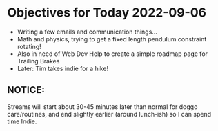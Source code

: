 # Objectives for Today 2022-09-06

- Writing a few emails and communication things...
- Math and physics, trying to get a fixed length pendulum constraint rotating!
- Also in need of Web Dev Help to create a simple roadmap page for Trailing Brakes
- Later: Tim takes indie for a hike!

## NOTICE:

Streams will start about 30-45 minutes later than normal for doggo care/routines, and end slightly earlier (around lunch-ish) so I can spend time Indie.
